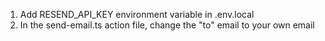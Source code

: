 

1. Add RESEND_API_KEY environment variable in .env.local
2. In the send-email.ts action file, change the "to" email to your own email

